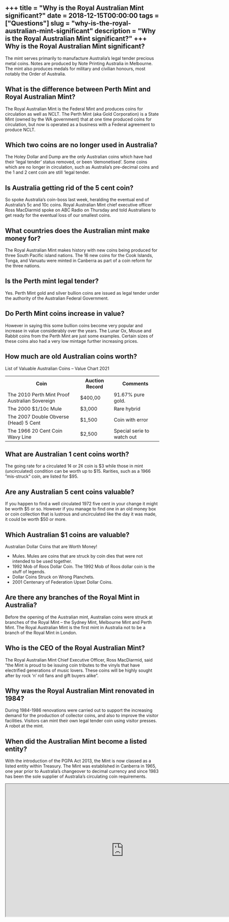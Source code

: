 +++
title = "Why is the Royal Australian Mint significant?"
date = 2018-12-15T00:00:00
tags = ["Questions"]
slug = "why-is-the-royal-australian-mint-significant"
description = "Why is the Royal Australian Mint significant?"
+++
Why is the Royal Australian Mint significant?
---------------------------------------------

The mint serves primarily to manufacture Australia’s legal tender precious metal coins. Notes are produced by Note Printing Australia in Melbourne. The mint also produces medals for military and civilian honours, most notably the Order of Australia.

What is the difference between Perth Mint and Royal Australian Mint?
--------------------------------------------------------------------

The Royal Australian Mint is the Federal Mint and produces coins for circulation as well as NCLT. The Perth Mint (aka Gold Corporation) is a State Mint (owned by the WA government) that at one time produced coins for circulation, but now is operated as a business with a Federal agreement to produce NCLT.

Which two coins are no longer used in Australia?
------------------------------------------------

The Holey Dollar and Dump are the only Australian coins which have had their ‘legal tender’ status removed, or been ‘demonetised’. Some coins which are no longer in circulation, such as Australia’s pre-decimal coins and the 1 and 2 cent coin are still ‘legal tender.

Is Australia getting rid of the 5 cent coin?
--------------------------------------------

So spoke Australia’s coin-boss last week, heralding the eventual end of Australia’s 5c and 10c coins. Royal Australian Mint chief executive officer Ross MacDiarmid spoke on ABC Radio on Thursday and told Australians to get ready for the eventual loss of our smallest coins.

What countries does the Australian mint make money for?
-------------------------------------------------------

The Royal Australian Mint makes history with new coins being produced for three South Pacific island nations. The 16 new coins for the Cook Islands, Tonga, and Vanuatu were minted in Canberra as part of a coin reform for the three nations.

Is the Perth mint legal tender?
-------------------------------

Yes. Perth Mint gold and silver bullion coins are issued as legal tender under the authority of the Australian Federal Government.

Do Perth Mint coins increase in value?
--------------------------------------

However in saying this some bullion coins become very popular and increase in value considerably over the years. The Lunar Ox, Mouse and Rabbit coins from the Perth Mint are just some examples. Certain sizes of these coins also had a very low mintage further increasing prices.

How much are old Australian coins worth?
----------------------------------------

List of Valuable Australian Coins – Value Chart 2021

<table><tr><th>Coin</th><th>Auction Record</th><th>Comments</th></tr><tr><td>The 2010 Perth Mint Proof Australian Sovereign</td><td>$400,00</td><td>91.67% pure gold.</td></tr><tr><td>The 2000 $1/10c Mule</td><td>$3,000</td><td>Rare hybrid</td></tr><tr><td>The 2007 Double Obverse (Head) 5 Cent</td><td>$1,500</td><td>Coin with error</td></tr><tr><td>The 1966 20 Cent Coin Wavy Line</td><td>$2,500</td><td>Special serie to watch out</td></tr></table>

What are Australian 1 cent coins worth?
---------------------------------------

The going rate for a circulated 1¢ or 2¢ coin is $3 while those in mint (uncirculated) condition can be worth up to $15. Rarities, such as a 1966 ”mis-struck” coin, are listed for $95.

Are any Australian 5 cent coins valuable?
-----------------------------------------

If you happen to find a well circulated 1972 five cent in your change it might be worth $5 or so. However if you manage to find one in an old money box or coin collection that is lustrous and uncirculated like the day it was made, it could be worth $50 or more.

Which Australian $1 coins are valuable?
---------------------------------------

Australian Dollar Coins that are Worth Money!

- Mules. Mules are coins that are struck by coin dies that were not intended to be used together.
- 1992 Mob of Roos Dollar Coin. The 1992 Mob of Roos dollar coin is the stuff of legends.
- Dollar Coins Struck on Wrong Planchets.
- 2001 Centenary of Federation Upset Dollar Coins.

Are there any branches of the Royal Mint in Australia?
------------------------------------------------------

Before the opening of the Australian mint, Australian coins were struck at branches of the Royal Mint – the Sydney Mint, Melbourne Mint and Perth Mint. The Royal Australian Mint is the first mint in Australia not to be a branch of the Royal Mint in London.

Who is the CEO of the Royal Australian Mint?
--------------------------------------------

The Royal Australian Mint Chief Executive Officer, Ross MacDiarmid, said “the Mint is proud to be issuing coin tributes to the vinyls that have electrified generations of music lovers. These coins will be highly sought after by rock ‘n’ roll fans and gift buyers alike”.

Why was the Royal Australian Mint renovated in 1984?
----------------------------------------------------

During 1984-1986 renovations were carried out to support the increasing demand for the production of collector coins, and also to improve the visitor facilities. Visitors can mint their own legal tender coin using visitor presses. A robot at the mint.

When did the Australian Mint become a listed entity?
----------------------------------------------------

With the introduction of the PGPA Act 2013, the Mint is now classed as a listed entity within Treasury. The Mint was established in Canberra in 1965, one year prior to Australia’s changeover to decimal currency and since 1983 has been the sole supplier of Australia’s circulating coin requirements.

<iframe allow="accelerometer; autoplay; clipboard-write; encrypted-media; gyroscope; picture-in-picture" allowfullscreen="" class="__youtube_prefs__  epyt-is-override  no-lazyload" data-no-lazy="1" data-origheight="433" data-origwidth="770" data-skipgform_ajax_framebjll="" height="433" id="_ytid_82848" loading="lazy" src="https://www.youtube.com/embed/1u3upZG4toE?enablejsapi=1&autoplay=0&cc_load_policy=0&cc_lang_pref=&iv_load_policy=1&loop=0&modestbranding=0&rel=1&fs=1&playsinline=0&autohide=2&theme=dark&color=red&controls=1&" title="YouTube player" width="770"></iframe>